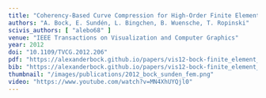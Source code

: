 ```yaml
---
title: "Coherency-Based Curve Compression for High-Order Finite Element Model Visualization"
authors: "A. Bock, E. Sundén, L. Bingchen, B. Wuensche, T. Ropinski"
scivis_authors: [ "alebo68" ]
venue: "IEEE Transactions on Visualization and Computer Graphics"
year: 2012
doi: "10.1109/TVCG.2012.206"
pdf: "https://alexanderbock.github.io/papers/vis12-bock-finite_element_modeling.pdf"
bib: "https://alexanderbock.github.io/papers/vis12-bock-finite_element_modeling.bib"
thumbnail: "/images/publications/2012_bock_sunden_fem.png"
video: "https://www.youtube.com/watch?v=MN4XhUYQjl0"
---
```


